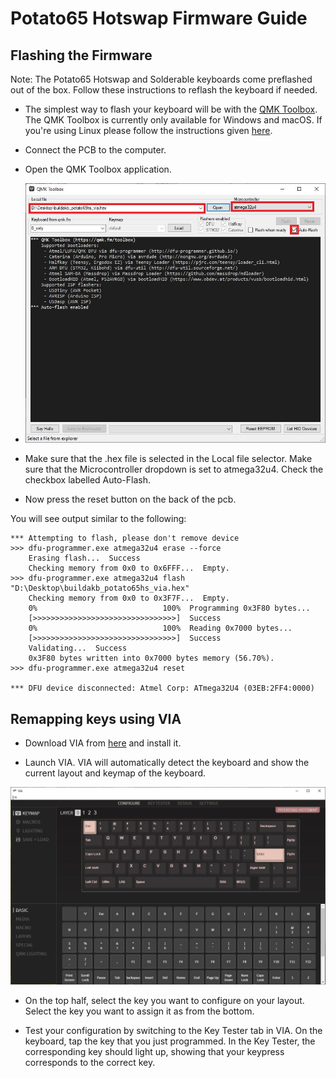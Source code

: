 # Potato65 Hotswap Firmware Guide  

## Flashing the Firmware

Note: The Potato65 Hotswap and Solderable keyboards come preflashed out of the box. Follow these instructions to reflash the keyboard if needed.

* The simplest way to flash your keyboard will be with the [QMK Toolbox](https://github.com/qmk/qmk_toolbox/releases). The QMK Toolbox is currently only available for Windows and macOS. If you're using Linux please follow the instructions given [here](https://beta.docs.qmk.fm/tutorial/newbs_flashing#flash-your-keyboard-from-the-command-line).

* Connect the PCB to the computer.

* Open the QMK Toolbox application.

* ![QMK Toolbox](/images/qmktoolbox.jpg "QMK Toolbox")

* Make sure that the .hex file is selected in the Local file selector. Make sure that the Microcontroller dropdown is set to atmega32u4. Check the checkbox labelled Auto-Flash.

* Now press the reset button on the back of the pcb.

You will see output similar to the following:
```*** DFU device connected: Atmel Corp. ATmega32U4 (03EB:2FF4:0000)
*** Attempting to flash, please don't remove device
>>> dfu-programmer.exe atmega32u4 erase --force
    Erasing flash...  Success
    Checking memory from 0x0 to 0x6FFF...  Empty.
>>> dfu-programmer.exe atmega32u4 flash "D:\Desktop\buildakb_potato65hs_via.hex"
    Checking memory from 0x0 to 0x3F7F...  Empty.
    0%                            100%  Programming 0x3F80 bytes...
    [>>>>>>>>>>>>>>>>>>>>>>>>>>>>>>>>]  Success
    0%                            100%  Reading 0x7000 bytes...
    [>>>>>>>>>>>>>>>>>>>>>>>>>>>>>>>>]  Success
    Validating...  Success
    0x3F80 bytes written into 0x7000 bytes memory (56.70%).
>>> dfu-programmer.exe atmega32u4 reset

*** DFU device disconnected: Atmel Corp: ATmega32U4 (03EB:2FF4:0000)
```

## Remapping keys using VIA

* Download VIA from [here](https://www.github.com/the-via/releases/releases/latest) and install it.

* Launch VIA. VIA will automatically detect the keyboard and show the current layout and keymap of the keyboard.

![VIA](/images/via.jpg "QMK Toolbox")

* On the top half, select the key you want to configure on your layout. Select the key you want to assign it as from the bottom.

* Test your configuration by switching to the Key Tester tab in VIA. On the keyboard, tap the key that you just programmed. In the Key Tester, the corresponding key should light up, showing that your keypress corresponds to the correct key.
